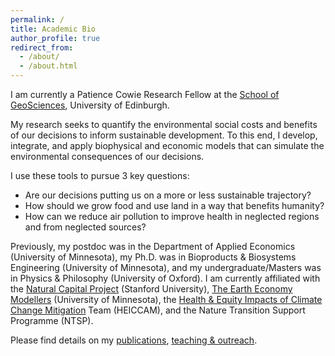 ```yaml
---
permalink: /
title: Academic Bio
author_profile: true
redirect_from: 
  - /about/
  - /about.html
---
```

<!-- JSON-LD markup generated by Google Structured Data Markup Helper. -->
<script type="application/ld+json">
    {
      "@context": "https://schema.org",
      "@type": "Person",
      "affiliation": "University of Minnesota",
      "image": "{{ BASE_PATH }}/images/profile.jpg",
      "jobTitle": "researcher",
      "name": "Sumil Thakrar",
      "additionalName": "Sumil K. Thakrar",
      "alumniOf": "University of Oxford",
      "birthPlace": "London, United Kingdom",
      "gender": "male",
      "url": "https://www.sumil.me",
	    "sameAs" : [ "https://www.wikidata.org/wiki/Q92282874",
      "https://scholar.google.com/citations?user=YhFAEkQAAAAJ&hl=en&oi=ao",
      "https://orcid.org/0000-0003-2205-3333"]
    }
</script>
I am currently a Patience Cowie Research Fellow at the [School of GeoSciences](https://geosciences.ed.ac.uk/), University of Edinburgh.

My research seeks to quantify the environmental social costs and benefits of our decisions to inform sustainable development. To this end, I develop, integrate, and apply biophysical and economic models that can simulate the environmental consequences of our decisions.

I use these tools to pursue 3 key questions:
* Are our decisions putting us on a more or less sustainable trajectory?
* How should we grow food and use land in a way that benefits humanity?
* How can we reduce air pollution to improve health in neglected regions and from neglected sources?

Previously, my postdoc was in the Department of Applied Economics (University of Minnesota), my Ph.D. was in Bioproducts & Biosystems Engineering (University of Minnesota), and my undergraduate/Masters was in Physics & Philosophy (University of Oxford). I am currently affiliated with the [Natural Capital Project](https://naturalcapitalproject.stanford.edu/people) (Stanford University), [The Earth Economy Modellers](https://natcapteems.umn.edu/) (University of Minnesota), the [Health & Equity Impacts of Climate Change Mitigation](https://heiccam.org/team/#ecrs) Team (HEICCAM), and the Nature Transition Support Programme (NTSP).

Please find details on my [publications](https://www.sumil.me/publications/), [teaching & outreach](https://www.sumil.me/teaching-outreach/).

